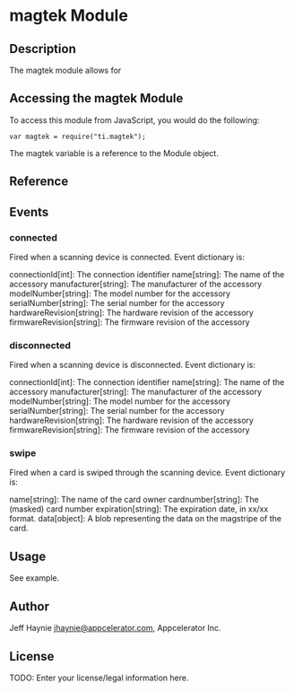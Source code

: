 # magtek Module

## Description

The magtek module allows for 

## Accessing the magtek Module

To access this module from JavaScript, you would do the following:

	var magtek = require("ti.magtek");

The magtek variable is a reference to the Module object.	

## Reference

## Events 

### connected

Fired when a scanning device is connected.  Event dictionary is:

connectionId[int]: The connection identifier
name[string]: The name of the accessory
manufacturer[string]: The manufacturer of the accessory
modelNumber[string]: The model number for the accessory
serialNumber[string]: The serial number for the accessory
hardwareRevision[string]: The hardware revision of the accessory
firmwareRevision[string]: The firmware revision of the accessory

### disconnected

Fired when a scanning device is disconnected.  Event dictionary is:

connectionId[int]: The connection identifier
name[string]: The name of the accessory
manufacturer[string]: The manufacturer of the accessory
modelNumber[string]: The model number for the accessory
serialNumber[string]: The serial number for the accessory
hardwareRevision[string]: The hardware revision of the accessory
firmwareRevision[string]: The firmware revision of the accessory

### swipe

Fired when a card is swiped through the scanning device.  Event dictionary is:

name[string]: The name of the card owner
cardnumber[string]: The (masked) card number
expiration[string]: The expiration date, in xx/xx format.
data[object]: A blob representing the data on the magstripe of the card.

## Usage

See example.

## Author

Jeff Haynie <jhaynie@appcelerator.com>, Appcelerator Inc.

## License

TODO: Enter your license/legal information here.
